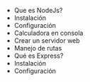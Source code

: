 * Que es NodeJs?
* Instalación
* Configuración
* Calculadora en consola
* Crear un servidor web
* Manejo de rutas
* Qué es Express?
* Instalación
* Configuración